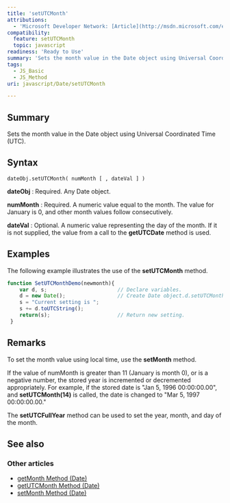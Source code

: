 ```yaml
---
title: 'setUTCMonth'
attributions:
  - 'Microsoft Developer Network: [Article](http://msdn.microsoft.com/en-us/library/ie/d82ks7xe(v=vs.94).aspx)'
compatibility:
  feature: setUTCMonth
  topic: javascript
readiness: 'Ready to Use'
summary: 'Sets the month value in the Date object using Universal Coordinated Time (UTC).'
tags:
  - JS_Basic
  - JS_Method
uri: javascript/Date/setUTCMonth

---
```

## Summary

Sets the month value in the Date object using Universal Coordinated Time (UTC).

## Syntax

    dateObj.setUTCMonth( numMonth [ , dateVal ] )

**dateObj**
:   Required. Any Date object.

**numMonth**
:   Required. A numeric value equal to the month. The value for January is 0, and other month values follow consecutively.

**dateVal**
:   Optional. A numeric value representing the day of the month. If it is not supplied, the value from a call to the **getUTCDate** method is used.

## Examples

The following example illustrates the use of the **setUTCMonth** method.

``` js
function SetUTCMonthDemo(newmonth){
    var d, s;                       // Declare variables.
    d = new Date();                 // Create Date object.d.setUTCMonth( newmonth ) ;        // Set UTC month.
    s = "Current setting is ";
    s += d.toUTCString();
    return(s);                      // Return new setting.
 }
```

## Remarks

To set the month value using local time, use the **setMonth** method.

If the value of numMonth is greater than 11 (January is month 0), or is a negative number, the stored year is incremented or decremented appropriately. For example, if the stored date is "Jan 5, 1996 00:00:00.00", and **setUTCMonth(14)** is called, the date is changed to "Mar 5, 1997 00:00:00.00."

The **setUTCFullYear** method can be used to set the year, month, and day of the month.

## See also

### Other articles

-   [getMonth Method (Date)](/javascript/Date/getMonth)
-   [getUTCMonth Method (Date)](/javascript/Date/getUTCMonth)
-   [setMonth Method (Date)](/javascript/Date/setMonth)

